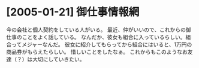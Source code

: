 # [2005-01-21] 御仕事情報網


今の会社と個人契約をしている人がいる。
最近、仲がいいので、これからの御仕事のことをよく話している。
なんだか、彼女も組合に入っているらしい。組合ってメジャーなんだ。
彼女に紹介してもらってから組合にはいると、1万円の商品券がもらえたらしい。
惜しいことをしたなぁ。
これからもこのようなお友達（？）は大切にしていきたい。

